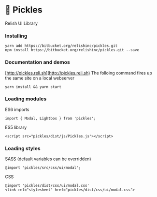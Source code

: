 # 🥒 Pickles

Relish UI Library

### Installing
```
yarn add https://bitbucket.org/relishinc/pickles.git
npm install https://bitbucket.org/relishinc/pickles.git --save
```
### Documentation and demos
[http://pickles.reli.sh](http://pickles.reli.sh)
The folloing command fires up the same site on a local webserver
```
yarn install && yarn start
```

### Loading modules
ES6 imports
```
import { Modal, Lightbox } from 'pickles';
```
ES5 library
```
<script src="pickles/dist/js/Pickles.js"></script>
```

### Loading styles
SASS (default variables can be overridden)
```
@import 'pickles/src/css/ui/modal';
```
CSS
```
@import 'pickles/dist/css/ui/modal.css'
<link rel="stylesheet" href="pickles/dist/css/ui/modal.css">
```